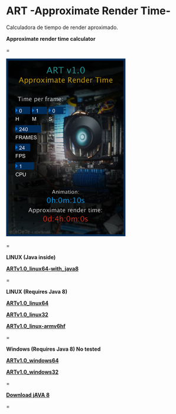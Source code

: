 ART -Approximate Render Time-
=

Calculadora de tiempo de render aproximado.

**Approximate render time calculator**

=

![](https://github.com/eLeDeTe-LoDeTanda/ART/blob/master/Captura.png)

=

**LINUX (Java inside)**


**[ARTv1.0_linux64-with_java8](https://github.com/eLeDeTe-LoDeTanda/ART/blob/master/ARTv1.0_linux64-with_java8.tar.bz2)**

=

**LINUX (Requires Java 8)**


**[ARTv1.0_linux64](https://github.com/eLeDeTe-LoDeTanda/ART/blob/master/ARTv1.0_linux64.tar.bz2)**


**[ARTv1.0_linux32](https://github.com/eLeDeTe-LoDeTanda/ART/blob/master/ARTv1.0_linux32.tar.bz2)**


**[ARTv1.0_linux-armv6hf](https://github.com/eLeDeTe-LoDeTanda/ART/blob/master/ARTv1.0_linux-armv6hf.tar.bz2)**

=

**Windows (Requires Java 8) No tested**


**[ARTv1.0_windows64](https://github.com/eLeDeTe-LoDeTanda/ART/blob/master/ARTv1.0_windows64.zip)**


**[ARTv1.0_windows32](https://github.com/eLeDeTe-LoDeTanda/ART/blob/master/ARTv1.0_windows32.zip)**

=

**[Download jAVA 8](https://www.java.com/en/download/)**

=
